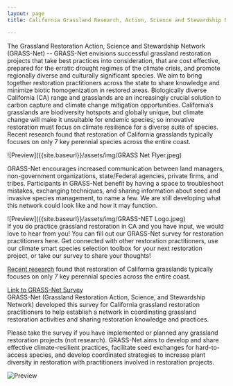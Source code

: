 ```yaml
---
layout: page
title: California Grassland Research, Action, Science and Stewardship Network (GRASS-NET)

---
```

The Grassland Restoration Action, Science and Stewardship Network (GRASS-Net) -- GRASS-Net envisions successful grassland restoration projects that take best practices into consideration, that are cost effective, prepared for the erratic drought regimes of the climate crisis, and promote regionally diverse and culturally significant species. We aim to bring together restoration practitioners across the state to share knowledge and minimize biotic homogenization in restored areas. Biologically diverse California (CA) range and grasslands are an increasingly crucial solution to carbon capture and climate change mitigation opportunities. California’s grasslands are biodiversity hotspots and globally unique, but climate change will make it unsuitable for endemic species; so innovative restoration must focus on climate resilience for a diverse suite of species. Recent research found that restoration of California grasslands typically focuses on only 7 key perennial species across the entire coast.  

![Preview]({{site.baseurl}}/assets/img/GRASS Net Flyer.jpeg)  

GRASS-Net encourages increased communication between land managers, non-government organizations, state/Federal agencies, private firms, and tribes. Participants in GRASS-Net benefit by having a space to troubleshoot mistakes, exchanging techniques, and sharing information about seed and invasive species management, to name a few. We are still developing what this network could look like and how it may function.  

![Preview]({{site.baseurl}}/assets/img/GRASS-NET Logo.jpeg)  
If you do practice grassland restoration in CA and you have input, we would love to hear from you! You can fill out our GRASS-Net survey for restoration practitioners here. Get connected with other restoration practitioners, use our climate smart species selection toolbox for your next restoration project, or take our survey to share your thoughts!  

[Recent research](https://doi.org/10.1016/j.biocon.2023.109956) found that restoration of California grasslands typically focuses on only 7 key perennial species across the entire coast. 

[Link to GRASS-Net Survey](https://humboldt.qualtrics.com/jfe/form/SV_0kQu8MBZ54YXdFc)  
GRASS-Net (Grassland Restoration Action, Science, and Stewardship Network) developed this survey for California grassland restoration practitioners to help establish a network in coordinating grassland restoration activities and sharing restoration knowledge and practices.  

Please take the survey if you have implemented or planned any grassland restoration projects (not research). GRASS-Net aims to develop and share effective climate-resilient practices, facilitate seed exchanges for hard-to-access species, and develop coordinated strategies to increase plant diversity in restoration with practitioners involved in restoration projects.  

![Preview]({{site.baseurl}}/assets/img/GrassNetIllustrationsCombined.png) 
